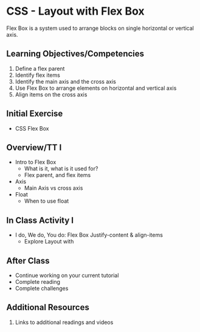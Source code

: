 # CSS - Layout with Flex Box

Flex Box is a system used to arrange blocks on single horizontal or 
vertical axis. 

## Learning Objectives/Competencies

1. Define a flex parent
1. Identify flex items
1. Identify the main axis and the cross axis
1. Use Flex Box to arrange elements on horizontal and vertical axis 
1. Align items on the cross axis

## Initial Exercise

- CSS Flex Box

## Overview/TT I 

- Intro to Flex Box
  - What is it, what is it used for?
  - Flex parent, and flex items
- Axis
  - Main Axis vs cross axis
- Float
  - When to use float

## In Class Activity I

- I do, We do, You do: Flex Box Justify-content & align-items
  - Explore Layout with 

## After Class

- Continue working on your current tutorial
- Complete reading
- Complete challenges

## Additional Resources

1. Links to additional readings and videos
